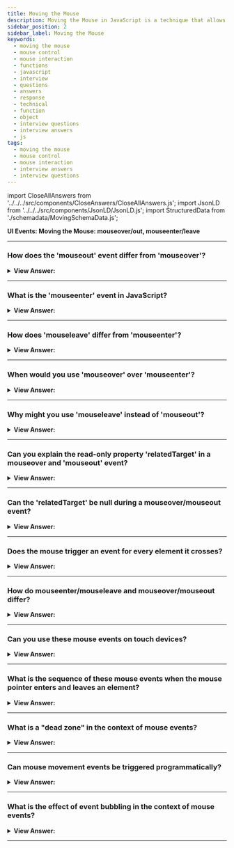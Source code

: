 ```yaml
---
title: Moving the Mouse
description: Moving the Mouse in JavaScript is a technique that allows you to move the mouse pointer. This is useful for interacting with the mouse. - JavaScript Interview Questions & Answers
sidebar_position: 2
sidebar_label: Moving the Mouse
keywords:
  - moving the mouse
  - mouse control
  - mouse interaction
  - functions
  - javascript
  - interview
  - questions
  - answers
  - response
  - technical
  - function
  - object
  - interview questions
  - interview answers
  - js
tags:
  - moving the mouse
  - mouse control
  - mouse interaction
  - interview answers
  - interview questions
---
```


import CloseAllAnswers from '../../../src/components/CloseAnswers/CloseAllAnswers.js';
import JsonLD from '../../../src/components/JsonLD/JsonLD.js';
import StructuredData from './schemadata/MovingSchemaData.js';

<JsonLD data={StructuredData} />

<head>
  <title>Moving the Mouse | JavaScript Frontend Phone Interview</title>
</head>

**UI Events: Moving the Mouse: mouseover/out, mouseenter/leave**

<CloseAllAnswers />

---

### How does the 'mouseout' event differ from 'mouseover'?

<details>
  <summary><strong>View Answer:</strong></summary>
  <div>
  <div><strong>Interview Response:</strong> The `mouseout` event in JavaScript triggers when the mouse pointer leaves the area of an element, opposite to `mouseover` which triggers when the mouse enters.

  </div><br />
  </div>
</details>

---

### What is the 'mouseenter' event in JavaScript?

<details>
  <summary><strong>View Answer:</strong></summary>
  <div>
  <div><strong>Interview Response:</strong> `mouseenter` fires when the pointer moves into the target element, not including its children.
  </div><br />
  </div>
</details>

---

### How does 'mouseleave' differ from 'mouseenter'?

<details>
  <summary><strong>View Answer:</strong></summary>
  <div>
  <div><strong>Interview Response:</strong> `mouseenter` triggers when the mouse enters an element, `mouseleave` when it leaves. Unlike `mouseover` and `mouseout`, these events do not bubble and ignore child elements.
  </div><br />
  </div>
</details>

---

### When would you use 'mouseover' over 'mouseenter'?

<details>
  <summary><strong>View Answer:</strong></summary>
  <div>
  <div><strong>Interview Response:</strong> We use mouseover when you want the event to bubble up the DOM and also trigger for child elements. Use mouseenter when only interested in the event for the target element.
  </div><br />
  </div>
</details>

---

### Why might you use 'mouseleave' instead of 'mouseout'?

<details>
  <summary><strong>View Answer:</strong></summary>
  <div>
  <div><strong>Interview Response:</strong> You should use `mouseleave` instead of `mouseout` to avoid event triggering when the mouse moves over child elements. `mouseleave` only triggers when exiting the target element's area.
  </div><br />
  </div>
</details>

---

### Can you explain the read-only property 'relatedTarget' in a mouseover and 'mouseout' event?

<details>
  <summary><strong>View Answer:</strong></summary>
  <div>
  <div><strong>Interview Response:</strong> The `relatedTarget` property in mouseover and mouseout events specifies the secondary target involved in the event - the element the mouse just left or entered, respectively.</div><br />
  <div><strong className="codeExample">Code Example:</strong><br /><br />

  <div></div>

```javascript
let element = document.getElementById('myElement');

element.addEventListener('mouseover', function(event) {
    let related = event.relatedTarget;
    console.log('Mouse entered from:', related.id);
});

element.addEventListener('mouseout', function(event) {
    let related = event.relatedTarget;
    console.log('Mouse left to:', related.id);
});
```

In this example, when the mouse pointer enters or leaves the area of the `myElement` element, it logs where the mouse came from or where it's going to next.

  </div>
  </div>
</details>

---

### Can the 'relatedTarget' be null during a mouseover/mouseout event?

<details>
  <summary><strong>View Answer:</strong></summary>
  <div>
  <div><strong>Interview Response:</strong> Yes, `relatedTarget` can be null in a `mouseover` event when the mouse enters from outside the window, or in a `mouseout` event when the mouse leaves the window.
    </div><br/>
  <div><strong>Technical Response:</strong> Yes, the relatedTarget property is nullable. That is normal because it implies that the mouse originated from outside the window rather than another element. Or that it walked out the window. When utilizing event.relatedTarget in our code, we should keep that option in mind. There are issues if we try to access event.relatedTarget.tagName.
    </div><br />
  <div><strong className="codeExample">Code Example:</strong><br /><br />

  <div></div>

```javascript
let element = document.getElementById('myElement');

element.addEventListener('mouseover', function(event) {
    if(event.relatedTarget === null) {
        console.log('Mouse came from outside the window.');
    }
});

element.addEventListener('mouseout', function(event) {
    if(event.relatedTarget === null) {
        console.log('Mouse is going outside the window.');
    }
});
```

In this example, when the mouse comes from outside the window or goes outside the window, it logs a message to the console.

  </div>
  </div>
</details>

---

### Does the mouse trigger an event for every element it crosses?

<details>
  <summary><strong>View Answer:</strong></summary>
  <div>
  <div><strong>Interview Response:</strong> Yes, the mouse triggers `mouseover` and `mouseout` events for every element it crosses. However, `mouseenter` and `mouseleave` events only trigger for the targeted element.
    </div>
  <div><strong>Technical Response:</strong> No, the mousemove event triggers when the mouse moves. But that does not guarantee that every pixel leads to an event. The browser checks the mouse position from time to time. And if it notices changes then it triggers the events. Some DOM elements may get skipped if the visitor is moving the mouse extremely fast. That is good for performance because there may be many intermediate elements. We do not want to process in and out of each one.
    </div>
  </div>
</details>

---

### How do mouseenter/mouseleave and mouseover/mouseout differ?

<details>
  <summary><strong>View Answer:</strong></summary>
  <div>
  <div><strong>Interview Response:</strong> `mouseover`/`mouseout` trigger for an element and its children, while `mouseenter`/`mouseleave` only trigger for the target element, ignoring child elements.
    </div><br />
  <div><strong>Technical Response:</strong> Events mouseenter/mouseleave are like mouseover/mouseout. They trigger when the mouse pointer enters/leaves the element. But there are two crucial differences. Transitions inside the element, to/from descendants, are not counted. Events mouseenter/mouseleave do not bubble.
    </div><br />
  <div><strong className="codeExample">Code Example:</strong><br /><br />

  <div></div>

```html
<div id="parent" onmouseenter="mouselog(event)" onmouseleave="mouselog(event)">
  <!-- parent -->
  <div id="child">child</div>
</div>
```

  </div>
  </div>
</details>

---

### Can you use these mouse events on touch devices?

<details>
  <summary><strong>View Answer:</strong></summary>
  <div>
  <div><strong>Interview Response:</strong> While some touch devices may trigger mouse events, it's inconsistent across devices and browsers. Instead, it's recommended to use touch events like `touchstart`, `touchend`.
  </div><br />
  </div>
</details>

---

### What is the sequence of these mouse events when the mouse pointer enters and leaves an element?

<details>
  <summary><strong>View Answer:</strong></summary>
  <div>
  <div><strong>Interview Response:</strong> Upon entering an element: `mouseover`, then `mouseenter`. Upon leaving an element: `mouseout`, then `mouseleave`. Note that these events do not fire in the same way for child elements.
  </div><br />
  </div>
</details>

---

### What is a "dead zone" in the context of mouse events?

<details>
  <summary><strong>View Answer:</strong></summary>
  <div>
  <div><strong>Interview Response:</strong> A "dead zone" in mouse events refers to an area within an element where, despite mouse movement, mouseleave or mouseout events aren't triggered, preventing unintentional event firing.
  </div><br />
  </div>
</details>

---

### Can mouse movement events be triggered programmatically?

<details>
  <summary><strong>View Answer:</strong></summary>
  <div>
  <div><strong>Interview Response:</strong> Yes, mouse events can be triggered programmatically using the dispatchEvent method in conjunction with the MouseEvent constructor to create the event.
  </div><br />
  <div><strong className="codeExample">Code Example:</strong><br /><br />

  <div></div>

```javascript
let element = document.getElementById('myElement');

let mouseEvent = new MouseEvent('mouseover', {
    'view': window,
    'bubbles': true,
    'cancelable': true
});

element.dispatchEvent(mouseEvent);

element.addEventListener('mouseover', function(event) {
    console.log('Mouseover event triggered programmatically');
});
```

In this code, a `mouseover` event is created and then dispatched on the element with id 'myElement'. When this event occurs, a message is logged to the console.

  </div>
  </div>
</details>

---

### What is the effect of event bubbling in the context of mouse events?

<details>
  <summary><strong>View Answer:</strong></summary>
  <div>
  <div><strong>Interview Response:</strong> Event bubbling with mouse events means the event propagates from the innermost element (target) outwards. If a child and parent both have a `mouseover` event, the child's fires first.
  </div><br />
  </div>
</details>

---
